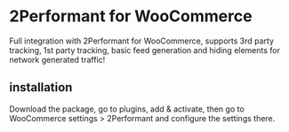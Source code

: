 # 2Performant for WooCommerce
Full integration with 2Performant for WooCommerce, supports 3rd party tracking, 1st party tracking, basic feed generation and hiding elements for network generated traffic!
## installation
Download the package, go to plugins, add & activate, then go to WooCommerce settings > 2Performant and configure the settings there.